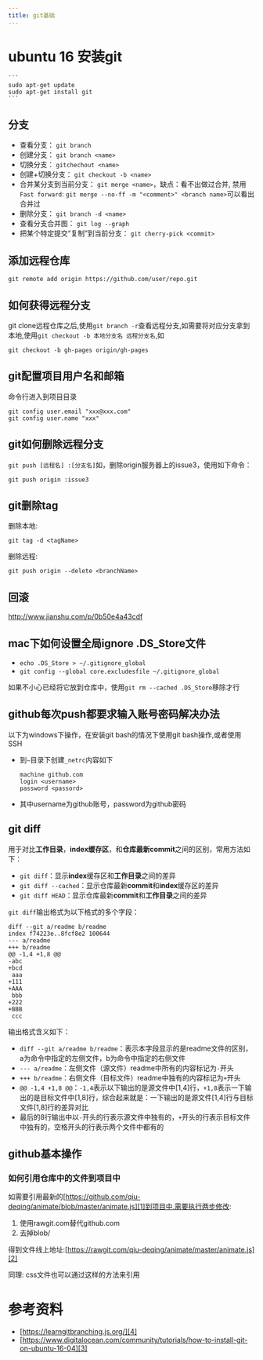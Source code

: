 ```yaml
---
title: git基础
---
```


# ubuntu 16 安装git

    ```
    sudo apt-get update
    sudo apt-get install git
    ```

## 分支
- 查看分支： `git branch`
- 创建分支： `git branch <name>`
- 切换分支： `gitchechout <name>`
- 创建+切换分支： `git checkout -b <name>`
- 合并某分支到当前分支： `git merge <name>`，缺点：看不出做过合并, 禁用`Fast forward`: `git merge --no-ff -m "<comment>" <branch name>`可以看出合并过
- 删除分支： `git branch -d <name>`
- 查看分支合并图： `git log --graph`
- 把某个特定提交“复制”到当前分支： `git cherry-pick <commit>`


## 添加远程仓库

```
git remote add origin https://github.com/user/repo.git
```



## 如何获得远程分支

git clone远程仓库之后,使用`git branch -r`查看远程分支,如需要将对应分支拿到本地,使用`git checkout -b 本地分支名 远程分支名`,如

    git checkout -b gh-pages origin/gh-pages



## git配置项目用户名和邮箱

命令行进入到项目目录

    git config user.email "xxx@xxx.com"
    git config user.name "xxx"


## git如何删除远程分支

`git push [远程名] :[分支名]`如，删除origin服务器上的issue3，使用如下命令：

```
git push origin :issue3
```

## git删除tag

删除本地:

```
git tag -d <tagName>
```

删除远程:

    git push origin --delete <branchName>

## 回滚

http://www.jianshu.com/p/0b50e4a43cdf


## mac下如何设置全局ignore  .DS_Store文件

- `echo .DS_Store > ~/.gitignore_global`
- `git config --global core.excludesfile ~/.gitignore_global`

如果不小心已经将它放到仓库中，使用`git rm --cached .DS_Store`移除才行

## github每次push都要求输入账号密码解决办法

以下为windows下操作，在安装git bash的情况下使用git bash操作,或者使用SSH

- 到`~`目录下创建`_netrc`内容如下

    ```
    machine github.com
    login <username>
    password <passord>
    ```

- 其中username为github账号，password为github密码

## git diff

用于对比**工作目录**，**index缓存区**，和**仓库最新commit**之间的区别，常用方法如下：

- `git diff`：显示**index**缓存区和**工作目录**之间的差异
- `git diff --cached`：显示仓库最新**commit**和**index**缓存区的差异
- `git diff HEAD`：显示仓库最新**commit**和**工作目录**之间的差异

`git diff`输出格式为以下格式的多个字段：

```
diff --git a/readme b/readme
index f74223e..8fcf8e2 100644
--- a/readme
+++ b/readme
@@ -1,4 +1,8 @@
-abc
+bcd
 aaa
+111
+AAA
 bbb
+222
+BBB
 ccc
```

输出格式含义如下：

- `diff --git a/readme b/readme`：表示本字段显示的是readme文件的区别，a为命令中指定的左侧文件，b为命令中指定的右侧文件
- `--- a/readme`：左侧文件（源文件）readme中所有的内容标记为`-`开头
- `+++ b/readme`：右侧文件（目标文件）readme中独有的内容标记为`+`开头
- `@@ -1,4 +1,8 @@`：`-1,4`表示以下输出的是源文件中[1,4]行，`+1,8`表示一下输出的是目标文件中[1,8]行，综合起来就是：一下输出的是源文件[1,4]行与目标文件[1,8]行的差异对比
- 最后的8行输出中以`-`开头的行表示源文件中独有的，`+`开头的行表示目标文件中独有的，空格开头的行表示两个文件中都有的


## github基本操作

### 如何引用仓库中的文件到项目中

如需要引用最新的[https://github.com/qiu-deqing/animate/blob/master/animate.js][1]到项目中.需要执行两步修改:

1. 使用rawgit.com替代github.com
2. 去掉blob/

得到文件线上地址:[https://rawgit.com/qiu-deqing/animate/master/animate.js][2]

同理: css文件也可以通过这样的方法来引用

# 参考资料

- [https://learngitbranching.js.org/][4]
- [https://www.digitalocean.com/community/tutorials/how-to-install-git-on-ubuntu-16-04][3]


[4]: https://learngitbranching.js.org/
[3]: https://www.digitalocean.com/community/tutorials/how-to-install-git-on-ubuntu-16-04

[1]: https://github.com/qiu-deqing/animate/blob/master/animate.js
[2]: https://rawgit.com/qiu-deqing/animate/master/animate.js
